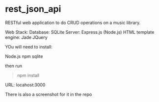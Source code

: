 # rest_json_api

RESTful web application to do CRUD operations on a music library. 

Web Stack:
Database: SQLite
Server: Express.js (Node.js)
HTML template engine: Jade
JQuery


YOu will need to install:

Node.js
npm
sqlite

then run
> npm install 





URL: locahost:3000

There is also a screenshot for it in the repo
